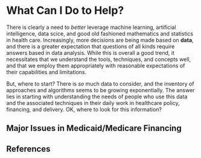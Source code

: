 # What Can I Do to Help?

There is clearly a need to _better_ leverage machine learning, artificial intelligence, data scice, and good old fashioned mathematics and statistics in health care. Increasingly, more decisions are being made based on **data**, and there is a greater expectation that questions of all kinds require answers based in data analysis. While this is overall a good trend, it necessitates that we understand the tools, techniques, and concepts well, and that we employ them appropriately with reasonable expectations of their capabilities and limitations.

But, where to start? There is _so_ much data to consider, and the inventory of approaches and algorithms seems to be growing exponentially. The answer lies in starting with understanding the needs of people who use this data and the associated techniques in their daily work in healthcare policy, financing, and delivery. OK, where to look for this information?

## Major Issues in Medicaid/Medicare Financing

## References


